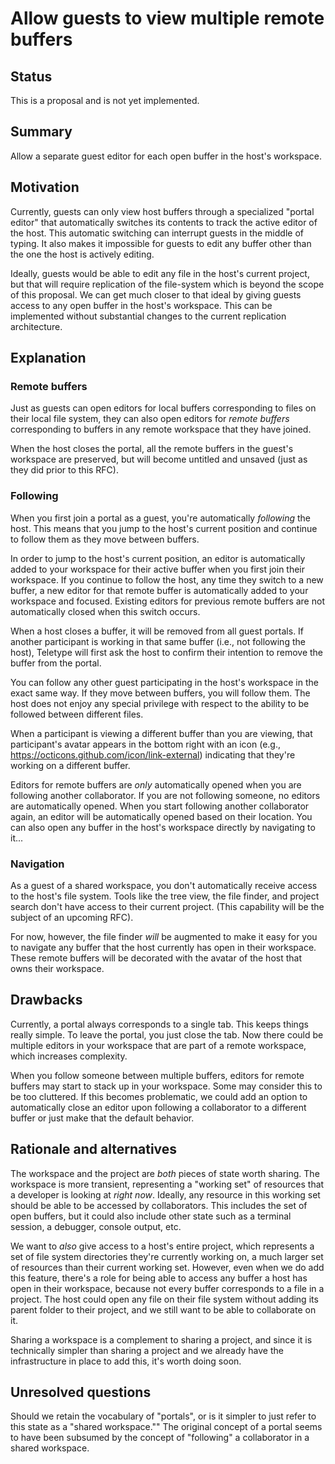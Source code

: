 # Allow guests to view multiple remote buffers

## Status

This is a proposal and is not yet implemented.

## Summary

Allow a separate guest editor for each open buffer in the host's workspace.

## Motivation

Currently, guests can only view host buffers through a specialized "portal editor" that automatically switches its contents to track the active editor of the host. This automatic switching can interrupt guests in the middle of typing. It also makes it impossible for guests to edit any buffer other than the one the host is actively editing.

Ideally, guests would be able to edit any file in the host's current project, but that will require replication of the file-system which is beyond the scope of this proposal. We can get much closer to that ideal by giving guests access to any open buffer in the host's workspace. This can be implemented without substantial changes to the current replication architecture.

## Explanation

### Remote buffers

Just as guests can open editors for local buffers corresponding to files on their local file system, they can also open editors for *remote buffers* corresponding to buffers in any remote workspace that they have joined.

When the host closes the portal, all the remote buffers in the guest's workspace are preserved, but will become untitled and unsaved (just as they did prior to this RFC).

### Following

When you first join a portal as a guest, you're automatically *following* the host. This means that you jump to the host's current position and continue to follow them as they move between buffers.

In order to jump to the host's current position, an editor is automatically added to your workspace for their active buffer when you first join their workspace. If you continue to follow the host, any time they switch to a new buffer, a new editor for that remote buffer is automatically added to your workspace and focused. Existing editors for previous remote buffers are not automatically closed when this switch occurs.

When a host closes a buffer, it will be removed from all guest portals. If another participant is working in that same buffer (i.e., not following the host), Teletype will first ask the host to confirm their intention to remove the buffer from the portal.

You can follow any other guest participating in the host's workspace in the exact same way. If they move between buffers, you will follow them. The host does not enjoy any special privilege with respect to the ability to be followed between different files.

When a participant is viewing a different buffer than you are viewing, that participant's avatar appears in the bottom right with an icon (e.g., https://octicons.github.com/icon/link-external) indicating that they're working on a different buffer.

Editors for remote buffers are *only* automatically opened when you are following another collaborator. If you are not following someone, no editors are automatically opened. When you start following another collaborator again, an editor will be automatically opened based on their location. You can also open any buffer in the host's workspace directly by navigating to it...

### Navigation

As a guest of a shared workspace, you don't automatically receive access to the host's file system. Tools like the tree view, the file finder, and project search don't have access to their current project. (This capability will be the subject of an upcoming RFC).

For now, however, the file finder *will* be augmented to make it easy for you to navigate any buffer that the host currently has open in their workspace. These remote buffers will be decorated with the avatar of the host that owns their workspace.

## Drawbacks

Currently, a portal always corresponds to a single tab. This keeps things really simple. To leave the portal, you just close the tab. Now there could be multiple editors in your workspace that are part of a remote workspace, which increases complexity.

When you follow someone between multiple buffers, editors for remote buffers may start to stack up in your workspace. Some may consider this to be too cluttered. If this becomes problematic, we could add an option to automatically close an editor upon following a collaborator to a different buffer or just make that the default behavior.

## Rationale and alternatives

The workspace and the project are *both* pieces of state worth sharing. The workspace is more transient, representing a "working set" of resources that a developer is looking at *right now*. Ideally, any resource in this working set should be able to be accessed by collaborators. This includes the set of open buffers, but it could also include other state such as a terminal session, a debugger, console output, etc.

We want to *also* give access to a host's entire project, which represents a set of file system directories they're currently working on, a much larger set of resources than their current working set. However, even when we do add this feature, there's a role for being able to access any buffer a host has open in their workspace, because not every buffer corresponds to a file in a project. The host could open any file on their file system without adding its parent folder to their project, and we still want to be able to collaborate on it.

Sharing a workspace is a complement to sharing a project, and since it is technically simpler than sharing a project and we already have the infrastructure in place to add this, it's worth doing soon.

## Unresolved questions

Should we retain the vocabulary of "portals", or is it simpler to just refer to this state as a "shared workspace."" The original concept of a portal seems to have been subsumed by the concept of "following" a collaborator in a shared workspace.
